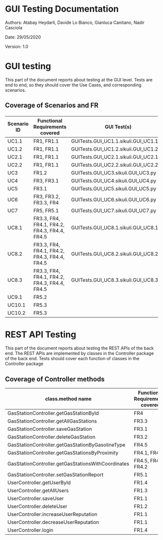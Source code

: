 # GUI  Testing Documentation 

Authors: Atabay Heydarli, Davide Lo Bianco, Gianluca Canitano, Nadir Casciola

Date: 29/05/2020

Version: 1.0

# GUI testing

This part of the document reports about testing at the GUI level. Tests are end to end, so they should cover the Use Cases, and corresponding scenarios.

## Coverage of Scenarios and FR

### 

| Scenario ID | Functional Requirements covered | GUI Test(s) |
| ----------- | ------------------------------- | ----------- | 
| UC1.1  | FR1, FR1.1  | GUITests.GUI_UC1.1.sikuli.GUI_UC1.1.py |
| UC1.2  | FR1, FR1.1  | GUITests.GUI_UC1.2.sikuli.GUI_UC1.2.py | 
| UC2.1  | FR1, FR1.1  | GUITests.GUI_UC2.1.sikuli.GUI_UC2.1.py | 
| UC2.2  | FR1, FR1.1  | GUITests.GUI_UC2.2.sikuli.GUI_UC2.2.py |
| UC3  | FR1.2       | GUITests.GUI_UC3.sikuli.GUI_UC3.py  |             
| UC4  | FR3, FR3.1  | GUITests.GUI_UC4.sikuli.GUI_UC4.py |
| UC5  | FR3.1       | GUITests.GUI_UC5.sikuli.GUI_UC5.py |             
| UC6  | FR3, FR3.2, FR3.3, FR4 |GUITests.GUI_UC6.sikuli.GUI_UC6.py | 
| UC7  | FR5, FR5.1  | GUITests.GUI_UC7.sikuli.GUI_UC7.py|
| UC8.1  | FR3.3, FR4, FR4.1, FR4.2, FR4.3, FR4.4, FR4.5 |GUITests.GUI_UC8.1.sikuli.GUI_UC8.1.py| 
| UC8.2  | FR3.3, FR4, FR4.1, FR4.2, FR4.3, FR4.4, FR4.5 |GUITests.GUI_UC8.2.sikuli.GUI_UC8.2.py| 
| UC8.3  | FR3.3, FR4, FR4.1, FR4.2, FR4.3, FR4.4, FR4.5 |GUITests.GUI_UC8.3.sikuli.GUI_UC8.3.py|
| UC9.1  | FR5.2 | |
| UC10.1 | FR5.3 | |
| UC10.2 | FR5.3 |  |       

# REST  API  Testing

This part of the document reports about testing the REST APIs of the back end. The REST APIs are implemented by classes in the Controller package of the back end. 
Tests should cover each function of classes in the Controller package

## Coverage of Controller methods


| class.method name | Functional Requirements covered |REST  API Test(s) | 
| ----------- | ------------------------------- | ----------- | 
| GasStationController.getGasStationById | FR4                             | getGasStationByIdApiTest() |     
|  GasStationController.getAllGasStations        | FR3.3                             |  getAllGasStationsApiTest()           |             
|GasStationController.saveGasStation        |   FR3.1                              | saveGasStationApiTest()            |             
| GasStationController.deleteGasStation       | FR3.2                                |           deleteGasStationApiTest()  |             
| GasStationController.getGasStationByGasolineType        |   FR4.5                              |        getGasStationsByGasolineApiTest()     |             
|GasStationController.getGasStationsByProximity        |  FR4.1, FR4.2                               |       getGasStationsByProximityApiTest()      |
|GasStationController.getGasStationsWithCoordinates        |  FR4.5, FR4.1, FR4.2                               |     getGasStationsWithCoordinates()        |
|GasStationController.setGasStationReport        | FR5.1                                |       setGasStationReportApiTest()      |
|UserController.getUserById        |     FR1.4                            |     getUserByIdApiTest()        |
|UserController.getAllUsers        |          FR1.3                       |      getAllUsersApiTest()       |
|UserController.saveUser        |               FR1.1                  |         saveUserApiTest()    |
|UserController.deleteUser        |               FR1.2                  |        deleteUserApiTest()     |
|UserController.increaseUserReputation        |        FR1.1                         |         increaseUserReputationApiTest()    |
|UserController.decreaseUserReputation        |           FR1.1                      |      decreaseUserReputationApiTest()       |
|UserController.login        |                            FR1.4     |       loginApiTest()      |             